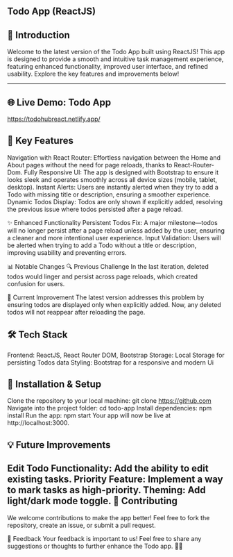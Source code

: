 Todo App (ReactJS)
----------------------------------------------------------------------------------------------------------------------------------------------------------------------------
🌟 Introduction
----------------------------------------------------------------------------------------------------------------------------------------------------------------------------
Welcome to the latest version of the Todo App built using ReactJS! This app is designed to provide a smooth and intuitive task management experience, featuring enhanced functionality, improved user interface, and refined usability. Explore the key features and improvements below!

----------------------------------------------------------------------------------------------------------------------------------------------------------------------------

🌐 Live Demo: Todo App
----------------------------------------------------------------------------------------------------------------------------------------------------------------------------
https://todohubreact.netlify.app/

🚀 Key Features
----------------------------------------------------------------------------------------------------------------------------------------------------------------------------
Navigation with React Router: Effortless navigation between the Home and About pages without the need for page reloads, thanks to React-Router-Dom.
Fully Responsive UI: The app is designed with Bootstrap to ensure it looks sleek and operates smoothly across all device sizes (mobile, tablet, desktop).
Instant Alerts: Users are instantly alerted when they try to add a Todo with missing title or description, ensuring a smoother experience.
Dynamic Todos Display: Todos are only shown if explicitly added, resolving the previous issue where todos persisted after a page reload.

✨ Enhanced Functionality
Persistent Todos Fix: A major milestone—todos will no longer persist after a page reload unless added by the user, ensuring a cleaner and more intentional user experience.
Input Validation: Users will be alerted when trying to add a Todo without a title or description, improving usability and preventing errors.

📊 Notable Changes
🔍 Previous Challenge
In the last iteration, deleted todos would linger and persist across page reloads, which created confusion for users.

🌟 Current Improvement
The latest version addresses this problem by ensuring todos are displayed only when explicitly added. Now, any deleted todos will not reappear after reloading the page.

🛠️ Tech Stack
----------------------------------------------------------------------------------------------------------------------------------------------------------------------------
Frontend: ReactJS, React Router DOM, Bootstrap
Storage: Local Storage for persisting Todos data
Styling: Bootstrap for a responsive and modern Ui

🔧 Installation & Setup
----------------------------------------------------------------------------------------------------------------------------------------------------------------------------
Clone the repository to your local machine:
git clone https://github.com
Navigate into the project folder:
cd todo-app
Install dependencies:
npm install
Run the app:
npm start
Your app will now be live at http://localhost:3000.

💡 Future Improvements
----------------------------------------------------------------------------------------------------------------------------------------------------------------------------
Edit Todo Functionality: Add the ability to edit existing tasks.
Priority Feature: Implement a way to mark tasks as high-priority.
Theming: Add light/dark mode toggle.
🤝 Contributing
----------------------------------------------------------------------------------------------------------------------------------------------------------------------------
We welcome contributions to make the app better! Feel free to fork the repository, create an issue, or submit a pull request.

💬 Feedback
Your feedback is important to us! Feel free to share any suggestions or thoughts to further enhance the Todo app. 🚀✨
